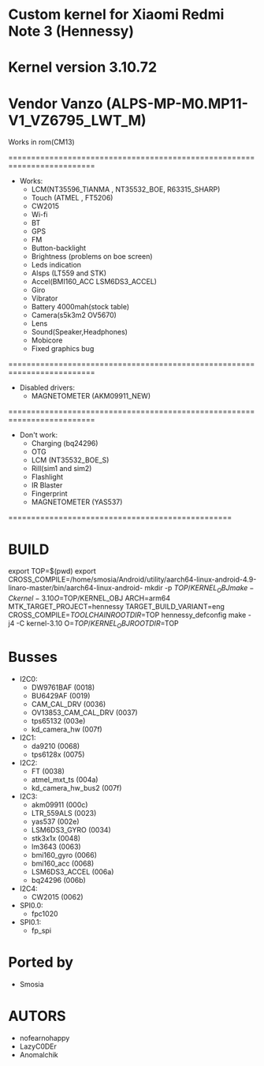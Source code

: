# Custom kernel for Xiaomi Redmi Note 3 (Hennessy)
# Kernel version 3.10.72
# Vendor Vanzo (ALPS-MP-M0.MP11-V1_VZ6795_LWT_M)
Works in rom(CM13)

=========================================================================
* Works:
	* LCM(NT35596_TIANMA , NT35532_BOE, R63315_SHARP)
	* Touch (ATMEL , FT5206)
	* CW2015
	* Wi-fi
	* BT
	* GPS
	* FM
	* Button-backlight
	* Brightness (problems on boe screen)
	* Leds indication
	* Alsps (LT559 and STK)
	* Accel(BMI160_ACC LSM6DS3_ACCEL)
	* Giro
	* Vibrator
	* Battery 4000mah(stock table)
	* Camera(s5k3m2 OV5670)
	* Lens
	* Sound(Speaker,Headphones)
	* Mobicore
	* Fixed graphics bug

=========================================================================
* Disabled drivers:
    * MAGNETOMETER             (AKM09911_NEW)

=========================================================================
* Don't work:
	* Charging (bq24296)
	* OTG
	* LCM (NT35532_BOE_S)
	* Rill(sim1 and sim2)
	* Flashlight
	* IR Blaster
	* Fingerprint
    * MAGNETOMETER             (YAS537)

=================================================
# BUILD
export TOP=$(pwd)
export CROSS_COMPILE=/home/smosia/Android/utility/aarch64-linux-android-4.9-linaro-master/bin/aarch64-linux-android-
mkdir -p $TOP/KERNEL_OBJ
make -C kernel-3.10 O=$TOP/KERNEL_OBJ ARCH=arm64 MTK_TARGET_PROJECT=hennessy TARGET_BUILD_VARIANT=eng CROSS_COMPILE=$TOOLCHAIN ROOTDIR=$TOP hennessy_defconfig
make -j4 -C kernel-3.10 O=$TOP/KERNEL_OBJ ROOTDIR=$TOP

# Busses
* I2C0:
	* DW9761BAF 	            (0018)
	* BU6429AF 	            	(0019)
	* CAM_CAL_DRV           	(0036)
	* OV13853_CAM_CAL_DRV    	(0037)
	* tps65132              	(003e)
	* kd_camera_hw          	(007f)
* I2C1:
	* da9210                	(0068)	
	* tps6128x              	(0075)	
* I2C2:
	* FT						(0038) 	
	* atmel_mxt_ts           	(004a)	
	* kd_camera_hw_bus2    		(007f)		
* I2C3:
	* akm09911               	(000c)	
	* LTR_559ALS				(0023)	
	* yas537                	(002e)	
	* LSM6DS3_GYRO				(0034)	
	* stk3x1x               	(0048) 	
	* lm3643					(0063)	
	* bmi160_gyro				(0066)	
	* bmi160_acc				(0068)	
	* LSM6DS3_ACCEL         	(006a)	
	* bq24296         			(006b)	
* I2C4:
	* CW2015 					(0062)
* SPI0.0:
	* fpc1020							
* SPI0.1:
	* fp_spi							

# Ported by
* Smosia

# AUTORS
* nofearnohappy
* LazyC0DEr
* Anomalchik